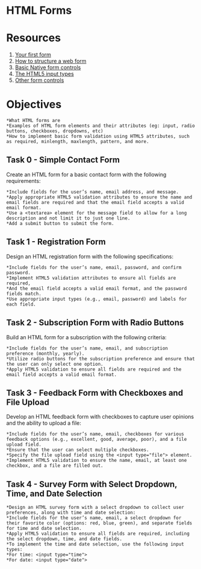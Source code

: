 # HTML Forms

# Resources

1. [Your first form](https://intranet.alxswe.com/rltoken/-bidcwbmmZu-roNZVYkEYQ)
2. [How to structure a web form](https://intranet.alxswe.com/rltoken/I1Geay6u1MGXCzJOjer3yw)
3. [Basic Native form controls](https://intranet.alxswe.com/rltoken/VFoIyOpHNZcyC81HkaCwGA)
4. [The HTML5 input types](https://intranet.alxswe.com/rltoken/MPFwkQQ0dpW-Kb824b87GQ)
5. [Other form controls](https://intranet.alxswe.com/rltoken/eAfjOumjU3fpib8sOBpCIg)

# Objectives

    *What HTML forms are
    *Examples of HTML form elements and their attributes (eg: input, radio buttons, checkboxes, dropdowns, etc)
    *How to implement basic form validation using HTML5 attributes, such as required, minlength, maxlength, pattern, and more.

## Task 0 - Simple Contact Form

Create an HTML form for a basic contact form with the following requirements:

    *Include fields for the user’s name, email address, and message.
    *Apply appropriate HTML5 validation attributes to ensure the name and email fields are required and that the email field accepts a valid email format.
    *Use a <textarea> element for the message field to allow for a long description and not limit it to just one line.
    *Add a submit button to submit the form.


## Task 1 - Registration Form

Design an HTML registration form with the following specifications:

    *Include fields for the user’s name, email, password, and confirm password.
    *Implement HTML5 validation attributes to ensure all fields are required,
    *And the email field accepts a valid email format, and the password fields match.
    *Use appropriate input types (e.g., email, password) and labels for each field.

## Task 2 - Subscription Form with Radio Buttons

Build an HTML form for a subscription with the following criteria:

    *Include fields for the user’s name, email, and subscription preference (monthly, yearly).
    *Utilize radio buttons for the subscription preference and ensure that the user can only select one option.
    *Apply HTML5 validation to ensure all fields are required and the email field accepts a valid email format.

## Task 3 - Feedback Form with Checkboxes and File Upload

Develop an HTML feedback form with checkboxes to capture user opinions and the ability to upload a file:

    *Include fields for the user’s name, email, checkboxes for various feedback options (e.g., excellent, good, average, poor), and a file upload field.
    *Ensure that the user can select multiple checkboxes.
    *Specify the file upload field using the <input type="file"> element.
    *Implement HTML5 validation to ensure the name, email, at least one checkbox, and a file are filled out.

## Task 4 - Survey Form with Select Dropdown, Time, and Date Selection

    *Design an HTML survey form with a select dropdown to collect user preferences, along with time and date selection:
    *Include fields for the user’s name, email, a select dropdown for their favorite color (options: red, blue, green), and separate fields for time and date selection.
    *Apply HTML5 validation to ensure all fields are required, including the select dropdown, time, and date fields.
    *To implement the time and date selection, use the following input types:
    *For time: <input type="time">
    *For date: <input type="date">


